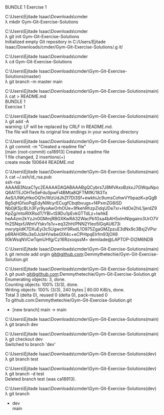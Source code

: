 BUNDLE 1
Exercise 1

C:\Users\Ejitade Isaac\Downloads\cmder                                                                  
λ mkdir Gym-Git-Exercise-Solutions                                                                      
                                                                                                        
C:\Users\Ejitade Isaac\Downloads\cmder                                                                  
λ git init Gym-Git-Exercise-Solutions                                                                   
Initialized empty Git repository in C:/Users/Ejitade Isaac/Downloads/cmder/Gym-Git-Exercise-Solutions/.g
it/                                                                                                     
                                                                                                        
C:\Users\Ejitade Isaac\Downloads\cmder                                                                  
λ cd Gym-Git-Exercise-Solutions                                                                         
                                                                                                        
C:\Users\Ejitade Isaac\Downloads\cmder\Gym-Git-Exercise-Solutions(master)                               
λ git branch -m master main                                                                             
                                                                                                        
C:\Users\Ejitade Isaac\Downloads\cmder\Gym-Git-Exercise-Solutions(main)                                 
λ cat > README.md                                                                                       
                                                   BUNDLE 1                                             
Exercise 1                                                                                              
                                                                                                        
C:\Users\Ejitade Isaac\Downloads\cmder\Gym-Git-Exercise-Solutions(main)                                 
λ git add -A                                                                                            
warning: LF will be replaced by CRLF in README.md.                                                      
The file will have its original line endings in your working directory                                  
                                                                                                        
C:\Users\Ejitade Isaac\Downloads\cmder\Gym-Git-Exercise-Solutions(main)                                 
λ git commit -m "Created a readme file"                                                                 
[main (root-commit) ca18913] Created a readme file                                                      
 1 file changed, 2 insertions(+)                                                                        
 create mode 100644 README.md                                                                           
                                                                                                        
C:\Users\Ejitade Isaac\Downloads\cmder\Gym-Git-Exercise-Solutions(main)                                 
λ cat ~/.ssh/id_rsa.pub                                                                                 
ssh-rsa AAAAB3NzaC1yc2EAAAADAQABAAABgQCybrs7J8MVAxoBzkxJ7GWquNpoQ6A1TEJOHTeSeFduSpwFi4BMta8QFTMlfK/183Tx
AeS/UNKyHkoOQ1n/WzUdJhZf7Di3Sf+ewkhiJc9umsCohwVYbpazK+pQgBBg5qHGfxoPqjEdyNWcyrECugfCbqtbvugs+f4PxmZG8iSD
Nb0jKSjcBLh3Fyr9yoAwOrhOUe+9fkehRhzpZidqUDe7xr+HdOe2hiL1jerdZ9KpZg/mtoRIXRsdT/YBI+tS9Du1pEvkGTTdLz+IwhkE
heA4zm2kYzJn0GMmjRBGXKwRA32WacPb1Gsa4bAH5xlmNIpgairo3UrO7Vfn2SNqxfJWmVYskv1s1v+eq32hH/PNN2YIeo5lGqAU673i
mxrytpIdK7DXuEyi3c5UgwchY9RxdL1O975ZgaGMZpzuE3dNx9c3Bxj2VPsrp6RAH0Rtu3e0JcbHVwbeGIX4c+eCPHtpqEIrfm93jOX6
ll0kWsqNVCwTqmUHfg/Cz16RzxoqssM= demilade@LAPTOP-DI2M6NDB                                               
                                                                                                        
C:\Users\Ejitade Isaac\Downloads\cmder\Gym-Git-Exercise-Solutions(main)                                 
λ git remote add orgin git@github.com:Demmythetechie/Gym-Git-Exercise-Solution.git                      
                                                                                                        
C:\Users\Ejitade Isaac\Downloads\cmder\Gym-Git-Exercise-Solutions(main)                                 
λ git push git@github.com:Demmythetechie/Gym-Git-Exercise-Solution.git                                  
Enumerating objects: 3, done.                                                                           
Counting objects: 100% (3/3), done.                                                                     
Writing objects: 100% (3/3), 240 bytes | 80.00 KiB/s, done.                                             
Total 3 (delta 0), reused 0 (delta 0), pack-reused 0                                                    
To github.com:Demmythetechie/Gym-Git-Exercise-Solution.git                                              
 * [new branch]      main -> main                                                                       
                                                                                                        
C:\Users\Ejitade Isaac\Downloads\cmder\Gym-Git-Exercise-Solutions(main)                                 
λ git branch dev                                                                                        
                                                                                                        
C:\Users\Ejitade Isaac\Downloads\cmder\Gym-Git-Exercise-Solutions(main)                                 
λ git checkout dev                                                                                      
Switched to branch 'dev'                                                                                
                                                                                                        
C:\Users\Ejitade Isaac\Downloads\cmder\Gym-Git-Exercise-Solutions(dev)                                  
λ git branch test                                                                                       
                                                                                                        
C:\Users\Ejitade Isaac\Downloads\cmder\Gym-Git-Exercise-Solutions(dev)                                  
λ git branch -d test                                                                                    
Deleted branch test (was ca18913).                                                                      
                                                                                                        
C:\Users\Ejitade Isaac\Downloads\cmder\Gym-Git-Exercise-Solutions(dev)                                  
λ git branch                                                                                            
* dev                                                                                                   
  main                                                                                                  
